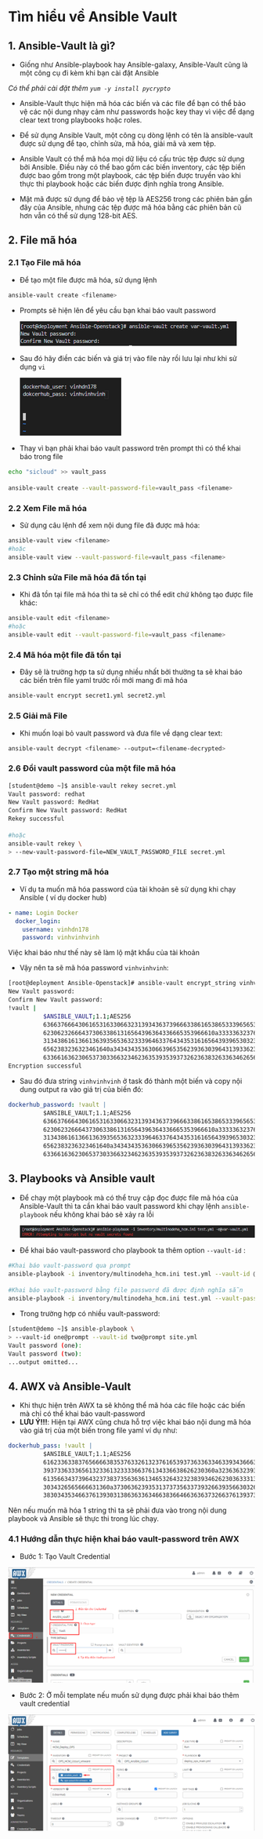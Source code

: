 # Tìm hiểu về Ansible Vault


## 1. Ansible-Vault là gì?
- Giống như Ansible-playbook hay Ansible-galaxy, Ansible-Vault cũng là một công cụ đi kèm khi bạn cài đặt Ansible

*Có thể phải cài đặt thêm `yum -y install pycrypto`*

- Ansible-Vault thực hiện mã hóa các biến và các file để bạn có thể bảo vệ các nội dung nhạy cảm như passwords hoặc key thay vì việc để dạng clear text trong playbooks hoặc roles.

- Để sử dụng Ansible Vault, một công cụ dòng lệnh có tên là ansible-vault được sử dụng để tạo, chỉnh sửa, mã hóa, giải mã và xem tệp.

- Ansible Vault có thể mã hóa mọi dữ liệu có cấu trúc tệp được sử dụng bởi Ansible. Điều này có thể bao gồm các biến inventory, các tệp biến được bao gồm trong một playbook, các tệp biến được truyền vào khi thực thi playbook hoặc các biến được định nghĩa trong Ansible.

- Mật mã được sử dụng để bảo vệ tệp là AES256 trong các phiên bản gần đây của Ansible, nhưng các tệp được mã hóa bằng các phiên bản cũ hơn vẫn có thể sử dụng 128-bit AES.


## 2. File mã hóa
### 2.1 Tạo File mã hóa
- Để tạo một file được mã hóa, sử dụng lệnh
```sh
ansible-vault create <filename>
```
- Prompts sẽ hiện lên để yêu cầu bạn khai báo vault password

    ![ima](../images/vault-2.png)

- Sau đó hãy điền các biến và giá trị vào file này rồi lưu lại như khi sử dụng `vi`

    ![ima](../images/vault-1.png)

- Thay vì bạn phải khai báo vault password trên prompt thì có thể khai báo trong file
```sh
echo "sicloud" >> vault_pass

ansible-vault create --vault-password-file=vault_pass <filename>
```
### 2.2 Xem File mã hóa

- Sử dụng câu lệnh để xem nội dung file đã được mã hóa:
```sh
ansible-vault view <filename>
#hoặc
ansible-vault view --vault-password-file=vault_pass <filename>
```

### 2.3 Chỉnh sửa File mã hóa đã tồn tại

- Khi đã tồn tại file mã hóa thì ta sẽ chỉ có thể edit chứ không tạo được file khác:
```sh
ansible-vault edit <filename>
#hoặc
ansible-vault edit --vault-password-file=vault_pass <filename>
```

### 2.4 Mã hóa một file đã tồn tại
- Đây sẽ là trường hợp ta sử dụng nhiều nhất bởi thường ta sẽ khai báo các biến trên file yaml trước rồi mới mang đi mã hóa
```sh
ansible-vault encrypt secret1.yml secret2.yml
```

### 2.5 Giải mã File 
- Khi muốn loại bỏ vault password và đưa file về dạng clear text:
```sh
ansible-vault decrypt <filename> --output=<filename-decrypted>
```

### 2.6 Đổi vault password của một file mã hóa
```sh
[student@demo ~]$ ansible-vault rekey secret.yml
Vault password: redhat
New Vault password: RedHat
Confirm New Vault password: RedHat
Rekey successful

#hoặc
ansible-vault rekey \
> --new-vault-password-file=NEW_VAULT_PASSWORD_FILE secret.yml
```
### 2.7 Tạo một string mã hóa
- Ví dụ ta muốn mã hóa password của tài khoản sẽ sử dụng khi chạy Ansible ( ví dụ docker hub)
```yaml
- name: Login Docker
  docker_login:
    username: vinhdn178
    password: vinhvinhvinh
 ```
Việc khai báo như thế này sẽ làm lộ mật khẩu của tài khoản
- Vậy nên ta sẽ mã hóa password `vinhvinhvinh`:
```sh
[root@deployment Ansible-Openstack]# ansible-vault encrypt_string vinhvinhvinh  
New Vault password: 
Confirm New Vault password: 
!vault |
          $ANSIBLE_VAULT;1.1;AES256
          63663766643061653163306632313934363739666338616538653339656533613635316230316135
          6230623266643730633861316564396364336665353966610a333336323764643461343263343132
          31343861613661363935653632333964633764343531616564393965303230313937666361386538
          6562383236323461640a343434353630663965356239363039643139336230336265653237333961
          63366163623065373033663234623635393539373262363832633634626562633566
Encryption successful
```
- Sau đó đưa string `vinhvinhvinh` ở task đó thành một biến và copy nội dung output ra vào giá trị của biến đó:
```yml
dockerhub_password: !vault |
          $ANSIBLE_VAULT;1.1;AES256
          63663766643061653163306632313934363739666338616538653339656533613635316230316135
          6230623266643730633861316564396364336665353966610a333336323764643461343263343132
          31343861613661363935653632333964633764343531616564393965303230313937666361386538
          6562383236323461640a343434353630663965356239363039643139336230336265653237333961
          63366163623065373033663234623635393539373262363832633634626562633566
```

## 3. Playbooks và Ansible vault
- Để chạy một playbook mà có thể truy cập đọc được file mã hóa của Ansible-Vault thì ta cần khai báo vault password khi chạy lệnh `ansible-playbook` nếu không khai báo sẽ xảy ra lỗi
    
    ![ima](../images/vault-3.png)

- Để khai báo vault-password cho playbook ta thêm option `--vault-id` :
```sh
#Khai báo vault-password qua prompt
ansible-playbook -i inventory/multinodeha_hcm.ini test.yml --vault-id @prompt  -e@var-vault.yml

#Khai báo vault-password bằng file password đã được định nghĩa sẵn
ansible-playbook -i inventory/multinodeha_hcm.ini test.yml --vault-password-file=vault_pass  -e@var-vault.yml 
```

- Trong trường hợp có nhiều vault-password:
```sh
[student@demo ~]$ ansible-playbook \
> --vault-id one@prompt --vault-id two@prompt site.yml
Vault password (one):
Vault password (two):
...output omitted...
```

## 4. AWX và Ansible-Vault

- Khi thực hiện trên AWX ta sẽ không thể mã hóa các file hoặc các biến mà chỉ có thể khai báo vault-password
- **LƯU Ý!!!**: Hiện tại AWX cũng chưa hỗ trợ việc khai báo nội dung mã hóa vào giá trị của một biến trong file yaml ví dụ như:
```yml
dockerhub_pass: !vault |
          $ANSIBLE_VAULT;1.1;AES256
          61623363383765666638353763326132376165393736336334633934366638306666383430393334
          3937336333656132336132333366376134336638626230360a323636323938656138333137346434
          61356634373964323738373563636134653264323238393462623036333134663465613433306131
          3034326565666631360a373063623935313737356337393266393566303262613731623433663962
          38303435346637613930313863633634663836646636363732663761393738636463
```
Nên nếu muốn mã hóa 1 string thì ta sẽ phải đưa vào trong nội dung playbook và Ansible sẽ thực thi trong lúc chạy.

### 4.1  Hướng dẫn thực hiện khai báo vault-password trên AWX

- Bước 1: Tạo Vault Credential

![ima](../images/vault-4.png)

- Bước 2: Ở mỗi template nếu muốn sử dụng được phải khai báo thêm vault credential

![ima](../images/vault-5.png)

